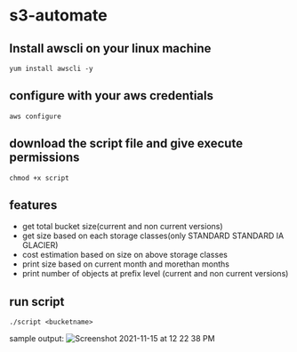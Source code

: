 # s3-automate
## Install awscli on your linux machine 
`yum install awscli -y`
## configure with your aws credentials
`aws configure`
## download the script file and give execute permissions
`chmod +x script`
## features
- get total bucket size(current and non current versions)
- get size based on each storage classes(only STANDARD STANDARD IA GLACIER)
- cost estimation based on size on above storage classes
- print size based on current month and morethan months
- print number of objects at prefix level (current and non current versions)
## run script
`./script <bucketname>`

sample output:
![Screenshot 2021-11-15 at 12 22 38 PM](https://user-images.githubusercontent.com/18322161/141967964-8f1344f6-4af1-4f26-b8be-7f12fdfacc12.png)
